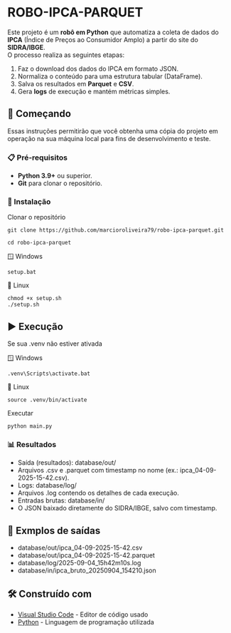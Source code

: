 # ROBO-IPCA-PARQUET

Este projeto é um **robô em Python** que automatiza a coleta de dados do **IPCA** (Índice de Preços ao Consumidor Amplo) a partir do site do **SIDRA/IBGE**.  
O processo realiza as seguintes etapas:

1. Faz o download dos dados do IPCA em formato JSON.  
2. Normaliza o conteúdo para uma estrutura tabular (DataFrame).  
3. Salva os resultados em **Parquet** e **CSV**.  
4. Gera **logs** de execução e mantém métricas simples.  

## 🚀 Começando

Essas instruções permitirão que você obtenha uma cópia do projeto em operação na sua máquina local para fins de desenvolvimento e teste.

### 📋 Pré-requisitos

- **Python 3.9+** ou superior.
- **Git** para clonar o repositório.


### 🔧 Instalação

Clonar o repositório

```
git clone https://github.com/marcioroliveira79/robo-ipca-parquet.git
```

```
cd robo-ipca-parquet
```
🪟 Windows

```
setup.bat
```
🐧 Linux
```
chmod +x setup.sh
./setup.sh
```

## ▶️ Execução

Se sua .venv não estiver ativada

🪟 Windows
```
.venv\Scripts\activate.bat
```
🐧 Linux
```
source .venv/bin/activate
```
Executar
```
python main.py
```

### 📊 Resultados

- Saída (resultados): database/out/
- Arquivos .csv e .parquet com timestamp no nome (ex.: ipca_04-09-2025-15-42.csv).
- Logs: database/log/
- Arquivos .log contendo os detalhes de cada execução.
- Entradas brutas: database/in/
- O JSON baixado diretamente do SIDRA/IBGE, salvo com timestamp.

## 📄 Exmplos de saídas

- database/out/ipca_04-09-2025-15-42.csv
- database/out/ipca_04-09-2025-15-42.parquet
- database/log/2025-09-04_15h42m10s.log
- database/in/ipca_bruto_20250904_154210.json

## 🛠️ Construído com

* [Visual Studio Code](https://code.visualstudio.com/) - Editor de código usado
* [Python](https://www.python.org/) - Linguagem de programação utilizada
